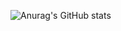 ![Anurag's GitHub stats](https://github-readme-stats.vercel.app/api?username=promanski&range=all_time&count_private=true&show_icons=true&bg_color=00000000)
